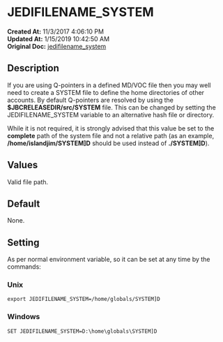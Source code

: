 # JEDIFILENAME_SYSTEM

**Created At:** 11/3/2017 4:06:10 PM  
**Updated At:** 1/15/2019 10:42:50 AM  
**Original Doc:** [jedifilename_system](https://docs.jbase.com/41717-environment-variables/jedifilename_system)  


## **Description**

If you are using Q-pointers in a defined MD/VOC file then you may well need to create a SYSTEM file to define the home directories of other accounts. By default Q-pointers are resolved by using the **$JBCRELEASEDIR/src/SYSTEM** file. This can be changed by setting the JEDIFILENAME\_SYSTEM variable to an alternative hash file or directory.

While it is not required, it is strongly advised that this value be set to the **complete** path of the system file and not a relative path (as an example, **/home/islandjim/SYSTEM]D** should be used instead of **./SYSTEM]D**).



## **Values**

Valid file path.



## **Default**

None.



## **Setting**

As per normal environment variable, so it can be set at any time by the commands:

### Unix

```
export JEDIFILENAME_SYSTEM=/home/globals/SYSTEM]D
```

### Windows

```
SET JEDIFILENAME_SYSTEM=D:\home\globals\SYSTEM]D
```
